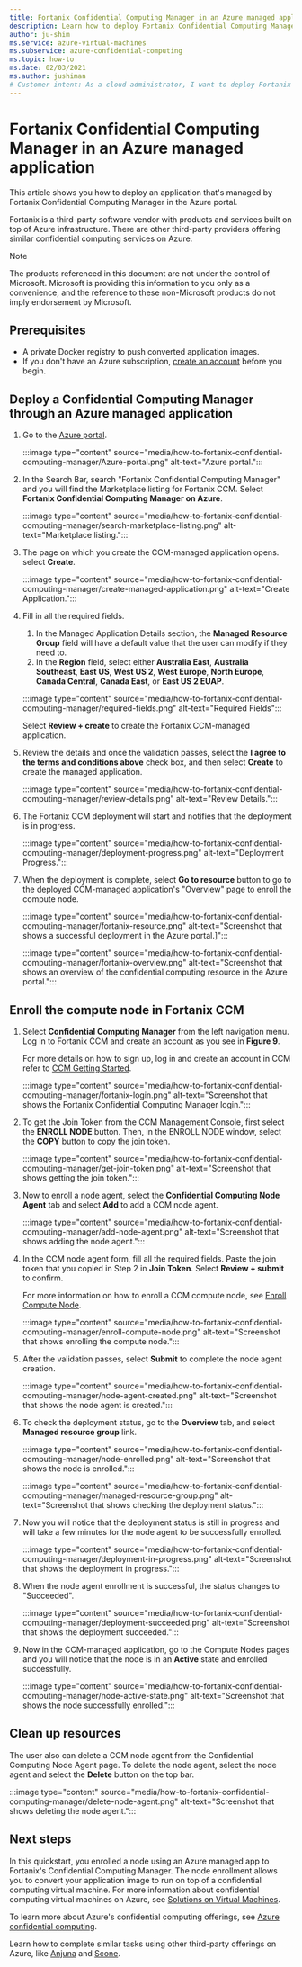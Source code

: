 ```yaml
---
title: Fortanix Confidential Computing Manager in an Azure managed application
description: Learn how to deploy Fortanix Confidential Computing Manager (CCM) in a managed application in the Azure portal.
author: ju-shim
ms.service: azure-virtual-machines
ms.subservice: azure-confidential-computing
ms.topic: how-to
ms.date: 02/03/2021
ms.author: jushiman
# Customer intent: As a cloud administrator, I want to deploy Fortanix Confidential Computing Manager in an Azure managed application, so that I can secure and manage confidential workloads effectively in the cloud environment.
---
```


# Fortanix Confidential Computing Manager in an Azure managed application

This article shows you how to deploy an application that's managed by Fortanix Confidential Computing Manager in the Azure portal.

Fortanix is a third-party software vendor with products and services built on top of Azure infrastructure. There are other third-party providers offering similar confidential computing services on Azure.

> [!NOTE]
>The products referenced in this document are not under the control of Microsoft. Microsoft is providing this information to you only as a convenience, and the reference to these non-Microsoft products do not imply endorsement by Microsoft.

## Prerequisites

- A private Docker registry to push converted application images.
- If you don't have an Azure subscription, [create an account](https://azure.microsoft.com/pricing/purchase-options/pay-as-you-go/) before you begin.

## Deploy a Confidential Computing Manager through an Azure managed application

1. Go to the [Azure portal](https://portal.azure.com/).

    :::image type="content" source="media/how-to-fortanix-confidential-computing-manager/Azure-portal.png" alt-text="Azure portal.":::

2. In the Search Bar, search "Fortanix Confidential Computing Manager" and you will find the Marketplace listing for Fortanix CCM. Select **Fortanix Confidential Computing Manager on Azure**.

    :::image type="content" source="media/how-to-fortanix-confidential-computing-manager/search-marketplace-listing.png" alt-text="Marketplace listing.":::

3. The page on which you create the CCM-managed application opens. select **Create**.

    :::image type="content" source="media/how-to-fortanix-confidential-computing-manager/create-managed-application.png" alt-text="Create Application.":::

4. Fill in all the required fields.
   1. In the Managed Application Details section, the **Managed Resource Group** field will have a default value that the user can modify if they need to.
   2. In the **Region** field, select either **Australia East**, **Australia Southeast**, **East US**, **West US 2**, **West Europe**, **North Europe**, **Canada Central**, **Canada East**, or **East US 2 EUAP**.

   :::image type="content" source="media/how-to-fortanix-confidential-computing-manager/required-fields.png" alt-text="Required Fields":::

   Select **Review + create** to create the Fortanix CCM-managed application.

5. Review the details and once the validation passes, select the **I agree to the terms and conditions above** check box, and then select **Create** to create the managed application.

   :::image type="content" source="media/how-to-fortanix-confidential-computing-manager/review-details.png" alt-text="Review Details.":::

6. The Fortanix CCM deployment will start and notifies that the deployment is in progress.

   :::image type="content" source="media/how-to-fortanix-confidential-computing-manager/deployment-progress.png" alt-text="Deployment Progress.":::

7. When the deployment is complete, select **Go to resource** button to go to the deployed CCM-managed application's "Overview" page to enroll the compute node.

   :::image type="content" source="media/how-to-fortanix-confidential-computing-manager/fortanix-resource.png" alt-text="Screenshot that shows a successful deployment in the Azure portal.]":::

   :::image type="content" source="media/how-to-fortanix-confidential-computing-manager/fortanix-overview.png" alt-text="Screenshot that shows an overview of the confidential computing resource in the Azure portal.":::

## Enroll the compute node in Fortanix CCM

1. Select **Confidential Computing Manager** from the left navigation menu. Log in to Fortanix CCM and create an account as you see in **Figure 9**.

    For more details on how to sign up, log in and create an account in CCM refer to [CCM Getting Started](https://support.fortanix.com/hc/en-us/articles/360034373551-User-s-Guide-Logging-in).
    
    :::image type="content" source="media/how-to-fortanix-confidential-computing-manager/fortanix-login.png" alt-text="Screenshot that shows the Fortanix Confidential Computing Manager login.":::
    
2. To get the Join Token from the CCM Management Console, first select the **ENROLL NODE** button. Then, in the ENROLL NODE window, select the **COPY** button to copy the join token.

    :::image type="content" source="media/how-to-fortanix-confidential-computing-manager/get-join-token.png" alt-text="Screenshot that shows getting the join token.":::

3. Now to enroll a node agent, select the **Confidential Computing Node Agent** tab and select **Add** to add a CCM node agent.

    :::image type="content" source="media/how-to-fortanix-confidential-computing-manager/add-node-agent.png" alt-text="Screenshot that shows adding the node agent.":::

4.  In the CCM node agent form, fill all the required fields. Paste the join token that you copied in Step 2 in **Join Token**. Select **Review + submit** to confirm.

    For more information on how to enroll a CCM compute node, see [Enroll Compute Node](https://support.fortanix.com/docs/users-guide-compute-nodes).
    
    :::image type="content" source="media/how-to-fortanix-confidential-computing-manager/enroll-compute-node.png" alt-text="Screenshot that shows enrolling the compute node.":::
    
5. After the validation passes, select **Submit** to complete the node agent creation.

    :::image type="content" source="media/how-to-fortanix-confidential-computing-manager/node-agent-created.png" alt-text="Screenshot that shows the node agent is created.":::

6. To check the deployment status, go to the **Overview** tab, and select **Managed resource group** link.

    :::image type="content" source="media/how-to-fortanix-confidential-computing-manager/node-enrolled.png" alt-text="Screenshot that shows the node is enrolled.":::
    
    :::image type="content" source="media/how-to-fortanix-confidential-computing-manager/managed-resource-group.png" alt-text="Screenshot that shows checking the deployment status.":::

7. Now you will notice that the deployment status is still in progress and will take a few minutes for the node agent to be successfully enrolled.

    :::image type="content" source="media/how-to-fortanix-confidential-computing-manager/deployment-in-progress.png" alt-text="Screenshot that shows the deployment in progress.":::

8. When the node agent enrollment is successful, the status changes to "Succeeded".

    :::image type="content" source="media/how-to-fortanix-confidential-computing-manager/deployment-succeeded.png" alt-text="Screenshot that shows the deployment succeeded.":::

9. Now in the CCM-managed application, go to the Compute Nodes pages and you will notice that the node is in an **Active** state and enrolled successfully.

    :::image type="content" source="media/how-to-fortanix-confidential-computing-manager/node-active-state.png" alt-text="Screenshot that shows the node successfully enrolled.":::

## Clean up resources

The user also can delete a CCM node agent from the Confidential Computing Node Agent page. To delete the node agent, select the node agent and select the **Delete** button on the top bar.

:::image type="content" source="media/how-to-fortanix-confidential-computing-manager/delete-node-agent.png" alt-text="Screenshot that shows deleting the node agent.":::

## Next steps

In this quickstart, you enrolled a node using an Azure managed app to Fortanix's Confidential Computing Manager. The node enrollment allows you to convert your application image to run on top of a confidential computing virtual machine. For more information about confidential computing virtual machines on Azure, see [Solutions on Virtual Machines](virtual-machine-solutions-sgx.md).

To learn more about Azure's confidential computing offerings, see [Azure confidential computing](overview.md).

Learn how to complete similar tasks using other third-party offerings on Azure, like [Anjuna](https://azuremarketplace.microsoft.com/marketplace/apps/anjuna1646713490052.anjuna_cc_saas?tab=Overview) and [Scone](https://sconedocs.github.io).
